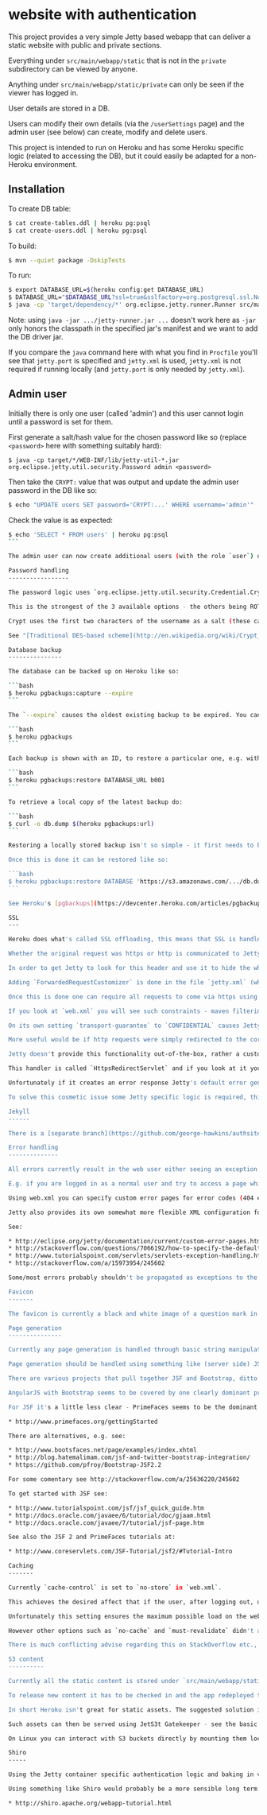 website with authentication
===========================

This project provides a very simple Jetty based webapp that can deliver a static website with public and private sections.

Everything under `src/main/webapp/static` that is not in the `private` subdirectory can be viewed by anyone.

Anything under `src/main/webapp/static/private` can only be seen if the viewer has logged in.

User details are stored in a DB.

Users can modify their own details (via the `/userSettings` page) and the admin user (see below) can create, modify and delete users.

This project is intended to run on Heroku and has some Heroku specific logic (related to accessing the DB), but it could easily be adapted for a non-Heroku environment.

Installation
------------

To create DB table:

```bash
$ cat create-tables.ddl | heroku pg:psql
$ cat create-users.ddl | heroku pg:psql
```

To build:

```bash
$ mvn --quiet package -DskipTests
```

To run:

```bash
$ export DATABASE_URL=$(heroku config:get DATABASE_URL)
$ DATABASE_URL="$DATABASE_URL?ssl=true&sslfactory=org.postgresql.ssl.NonValidatingFactory"
$ java -cp 'target/dependency/*' org.eclipse.jetty.runner.Runner src/main/config/etc/root-context.xml
```

Note: using `java -jar .../jetty-runner.jar ...` doesn't work here as `-jar` only honors the classpath in the specified jar's manifest and we want to add the DB driver jar.

If you compare the `java` command here with what you find in `Procfile` you'll see that `jetty.port` is specified and `jetty.xml` is used, `jetty.xml` is not required if running locally (and `jetty.port` is only needed by `jetty.xml`).

Admin user
----------

Initially there is only one user (called 'admin') and this user cannot login until a password is set for them.

First generate a salt/hash value for the chosen password like so (replace `<password>` here with something suitably hard):
```
$ java -cp target/*/WEB-INF/lib/jetty-util-*.jar org.eclipse.jetty.util.security.Password admin <password>
```

Then take the `CRYPT:` value that was output and update the admin user password in the DB like so:
```bash
$ echo "UPDATE users SET password='CRYPT:...' WHERE username='admin'" | heroku pg:psql
```

Check the value is as expected:
````bash
$ echo 'SELECT * FROM users' | heroku pg:psql
```

The admin user can now create additional users (with the role `user`) using the page `/users`.

Password handling
-----------------

The password logic uses `org.eclipse.jetty.util.security.Credential.Crypt.crypt(String, String)`.

This is the strongest of the 3 available options - the others being ROT13 like obfuscation and MD5 hashing.

Crypt uses the first two characters of the username as a salt (these can be seen at the start of the generated values) and encrypts the password using DES.

See "[Traditional DES-based scheme](http://en.wikipedia.org/wiki/Crypt_%28C%29#Traditional_DES-based_scheme)" on Wikipedia for more information.

Database backup
---------------

The database can be backed up on Heroku like so:

```bash
$ heroku pgbackups:capture --expire
```

The `--expire` causes the oldest existing backup to be expired. You can list the backups that Heroku is maintaining for you like so:

```bash
$ heroku pgbackups
```

Each backup is shown with an ID, to restore a particular one, e.g. with ID b001, do:

```bash
$ heroku pgbackups:restore DATABASE_URL b001
```

To retrieve a local copy of the latest backup do:

```bash
$ curl -o db.dump $(heroku pgbackups:url)
```

Restoring a locally stored backup isn't so simple - it first needs to be made available via a publicly accessable URL, e.g. a temporary Amazon S3 URL.

Once this is done it can be restored like so:

```bash
$ heroku pgbackups:restore DATABASE 'https://s3.amazonaws.com/.../db.dump'
```

See Heroku's [pgbackups](https://devcenter.heroku.com/articles/pgbackups) and [import/export](https://devcenter.heroku.com/articles/heroku-postgres-import-export) pages for more details.

SSL
---

Heroku does what's called SSL offloading, this means that SSL is handled by the Heroku infrastructure and for the underlying web server, in this case Jetty, everything looks like a plain http request.

Whether the original request was https or http is communicated to Jetty by Heroku through the addition of an `x-forwarded-proto` header to all incoming requests.

In order to get Jetty to look for this header and use it to hide the whole issue of SSL offloading from the webapp the Jetty customizer `ForwardedRequestCustomizer` needs to be used.

Adding `ForwardedRequestCustomizer` is done in the file `jetty.xml` (which is then referenced in `Procfile`).

Once this is done one can require all requests to come via https using the normal `CONFIDENTIAL` `transport-guarantee` mechanism in `web.xml`.

If you look at `web.xml` you will see such constraints - maven filtering is used to set the `transport-guarantee` values to `NONE` if built locally, i.e. https is not used, or to `CONFIDENTIAL` if built on Heroku.

On its own setting `transport-guarantee` to `CONFIDENTIAL` causes Jetty to generate a FORBIDDEN (403) response to a request that tries to retrieve a given resource using http.

More useful would be if http requests were simply redirected to the corresponding https request.

Jetty doesn't provide this functionality out-of-the-box, rather a custom handler for FORBIDDEN has to be specified in `web.xml` using the `error-page` mechanism.

This handler is called `HttpsRedirectServlet` and if you look at it you'll see that it does a redirect if the FORBIDDEN reason can be traced to http vs https, otherwise it generates the error response one would have seen if it wasn't present at all.

Unfortunately if it creates an error response Jetty's default error generation logic will specify the URL of `HttpsRedirectServlet` as the source of the problem, rather than the original request that was forwarded to `HttpsRedirectServlet`.

To solve this cosmetic issue some Jetty specific logic is required, this is provided by `HttpsRedirectErrorPageHandler` (which is referenced by `root-context.xml`). This just subclasses the standard Jetty error page handler and adds logic to reference the original forwarded request where appropriate.

Jekyll
------

There is a [separate branch](https://github.com/george-hawkins/authsite/tree/jekyll) that uses Jekyll to build the website, see the [`src/main/jekyll` directory](https://github.com/george-hawkins/authsite/tree/jekyll/src/main/jekyll) on that branch and the [`HEROKU.md` file](https://github.com/george-hawkins/authsite/blob/jekyll/HEROKU.md) that describes the extra steps needed when using Jekyll with Heroku.

Error handling
--------------

All errors currently result in the web user either seeing an exception stack trace or a very basic default error screen.

E.g. if you are logged in as a normal user and try to access a page which require the admin role you'll see the cryptic default error page provided by jetty.

Using web.xml you can specify custom error pages for error codes (404 etc.) and exceptions (ServletException, arbitrary runtime exceptions).

Jetty also provides its own somewhat more flexible XML configuration for this.

See:

* http://eclipse.org/jetty/documentation/current/custom-error-pages.html
* http://stackoverflow.com/questions/7066192/how-to-specify-the-default-error-page-in-web-xml
* http://www.tutorialspoint.com/servlets/servlets-exception-handling.htm
* http://stackoverflow.com/a/15973954/245602

Some/most errors probably shouldn't be propagated as exceptions to the web user and should be better handled in the code.

Favicon
-------

The favicon is currently a black and white image of a question mark in a box and was generated using favicon generator as per [SO](http://stackoverflow.com/a/19590415/245602).

Page generation
---------------

Currently any page generation is handled through basic string manipulation without the help of any templating library or such like.

Page generation should be handled using something like (server side) JSF and/or (client side) AngularJS.

There are various projects that pull together JSF and Bootstrap, ditto for AngularJS.

AngularJS with Bootstrap seems to be covered by one clearly dominant project - http://angular-ui.github.io/bootstrap/

For JSF it's a little less clear - PrimeFaces seems to be the dominant modern JSF library and it supports a Bootstrap theme:

* http://www.primefaces.org/gettingStarted

There are alternatives, e.g. see:

* http://www.bootsfaces.net/page/examples/index.xhtml
* http://blog.hatemalimam.com/jsf-and-twitter-bootstrap-integration/
* https://github.com/pfroy/Bootstrap-JSF2.2

For some comentary see http://stackoverflow.com/a/25636220/245602

To get started with JSF see:

* http://www.tutorialspoint.com/jsf/jsf_quick_guide.htm
* http://docs.oracle.com/javaee/6/tutorial/doc/gjaam.html
* http://docs.oracle.com/javaee/7/tutorial/jsf-page.htm

See also the JSF 2 and PrimeFaces tutorials at:

* http://www.coreservlets.com/JSF-Tutorial/jsf2/#Tutorial-Intro

Caching
-------

Currently `cache-control` is set to `no-store` in `web.xml`.

This achieves the desired affect that if the user, after logging out, uses the back button to reach a page for which one needs to be logged in then the user will be redirected to the login page rather than to a still cached copy of the page.

Unfortunately this setting ensures the maximum possible load on the web server. It should be acceptable to allow in-memory caching on the client side as long as the web server is always queried to determine if the cached copy should be viewed as still valid.

However other options such as `no-cache` and `must-revalidate` didn't achieve the desired behavior just described.

There is much conflicting advise regarding this on StackOverflow etc., that `no-store` should be used was determined by experimentation with various options against Chrome 40.

S3 content
----------

Currently all the static content is stored under `src/main/webapp/static`.

To release new content it has to be checked in and the app redeployed to Heroku.

In short Heroku isn't great for static assets. The suggested solution is store them insteads on S3 and protect them with "query string authorization".

Such assets can then be served using JetS3t Gatekeeper - see the basic authorization section of http://www.jets3t.org/applications/gatekeeper-concepts.html

On Linux you can interact with S3 buckets directly by mounting them locally using [s3fs-fuse](https://github.com/s3fs-fuse/s3fs-fuse/wiki/Fuse-Over-Amazon).

Shiro
-----

Using the Jetty container specific authentication logic and baking in various bits of user management stuff around it just for this project was probably a bad idea.

Using something like Shiro would probably be a more sensible long term approach:

* http://shiro.apache.org/webapp-tutorial.html
